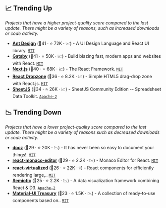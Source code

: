 ## 📈 Trending Up

_Projects that have a higher project-quality score compared to the last update. There might be a variety of reasons, such as increased downloads or code activity._

- <b><a href="https://github.com/ant-design/ant-design">Ant Design</a></b> (🥇41 ·  ⭐ 72K · 📈) - A UI Design Language and React UI library. <code><a href="http://bit.ly/34MBwT8">MIT</a></code> <code><img src="https://gw.alipayobjects.com/zos/rmsportal/KDpgvguMpGfqaHPjicRK.svg" style="display:inline;" width="13" height="13"></code>
- <b><a href="https://github.com/gatsbyjs/gatsby">Gatsby</a></b> (🥇41 ·  ⭐ 50K · 📈) - Build blazing fast, modern apps and websites with React. <code><a href="http://bit.ly/34MBwT8">MIT</a></code>
- <b><a href="https://github.com/vercel/next.js">Next.js</a></b> (🥉40 ·  ⭐ 68K · 📈) - The React Framework. <code><a href="http://bit.ly/34MBwT8">MIT</a></code>
- <b><a href="https://github.com/react-dropzone/react-dropzone">React Dropzone</a></b> (🥇36 ·  ⭐ 8.2K · 📈) - Simple HTML5 drag-drop zone with React.js. <code><a href="http://bit.ly/34MBwT8">MIT</a></code>
- <b><a href="https://github.com/SheetJS/sheetjs">SheetJS</a></b> (🥈34 ·  ⭐ 26K · 📈) - SheetJS Community Edition -- Spreadsheet Data Toolkit. <code><a href="http://bit.ly/3nYMfla">Apache-2</a></code>

## 📉 Trending Down

_Projects that have a lower project-quality score compared to the last update. There might be a variety of reasons such as decreased downloads or code activity._

- <b><a href="https://github.com/pedronauck/docz">docz</a></b> (🥈29 ·  ⭐ 20K · 📉) - It has never been so easy to document your things!. <code><a href="http://bit.ly/34MBwT8">MIT</a></code>
- <b><a href="https://github.com/react-monaco-editor/react-monaco-editor">react-monaco-editor</a></b> (🥈29 ·  ⭐ 2.2K · 📉) - Monaco Editor for React. <code><a href="http://bit.ly/34MBwT8">MIT</a></code>
- <b><a href="https://github.com/bvaughn/react-virtualized">react-virtualized</a></b> (🥉26 ·  ⭐ 22K · 💀) - React components for efficiently rendering large,.. <code><a href="http://bit.ly/34MBwT8">MIT</a></code>
- <b><a href="https://github.com/nteract/semiotic">Semiotic</a></b> (🥉25 ·  ⭐ 2.2K · 📉) - A data visualization framework combining React & D3. <code><a href="http://bit.ly/3nYMfla">Apache-2</a></code>
- <b><a href="https://github.com/siriwatknp/mui-treasury">Material-UI Treasury</a></b> (🥉23 ·  ⭐ 1.5K · 📉) - A collection of ready-to-use components based on.. <code><a href="http://bit.ly/34MBwT8">MIT</a></code> <code><img src="https://material-ui.com/static/favicon.ico" style="display:inline;" width="13" height="13"></code>

